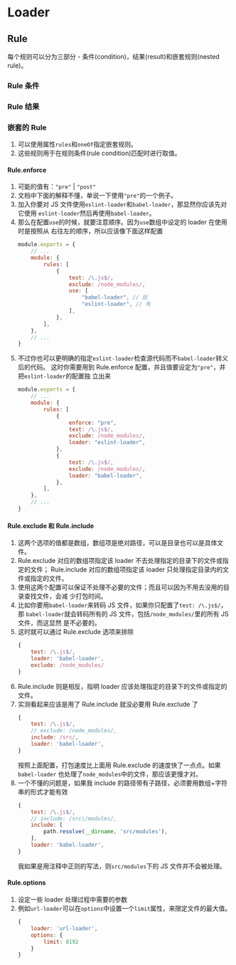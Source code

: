 # Loader


## Rule
每个规则可以分为三部分 - 条件(condition)，结果(result)和嵌套规则(nested rule)。

### Rule 条件

### Rule 结果

### 嵌套的 Rule
1. 可以使用属性`rules`和`oneOf`指定嵌套规则。
2. 这些规则用于在规则条件(rule condition)匹配时进行取值。

#### Rule.enforce
1. 可能的值有：`"pre"` | `"post"`
2. 文档中下面的解释不懂，单说一下使用`"pre"`的一个例子。
3. 加入你要对 JS 文件使用`eslint-loader`和`babel-loader`，那显然你应该先对它使用
`eslint-loader`然后再使用`babel-loader`。
4. 那么在配置`use`的时候，就要注意顺序。因为`use`数组中设定的 loader 在使用时是按照从
右往左的顺序，所以应该像下面这样配置
    ```js
    module.exports = {
        // ...
        module: {
            rules: [
                {
                    test: /\.js$/,
                    exclude: /node_modules/,
                    use: [
                        "babel-loader", // 后
                        "eslint-loader", // 先
                    ],
                },
            ],
        },
        // ...
    }
    ```
5. 不过你也可以更明确的指定`eslint-loader`检查源代码而不`babel-loader`转义后的代码。
这时你需要用到 Rule.enforce 配置，并且值要设定为`"pre"`，并把`eslint-loader`的配置独
立出来
    ```js
    module.exports = {
        // ...
        module: {
            rules: [
                {
                    enforce: "pre",
                    test: /\.js$/,
                    exclude: /node_modules/,
                    loader: "eslint-loader",
                },
                {
                    test: /\.js$/,
                    exclude: /node_modules/,
                    loader: "babel-loader",
                },
            ],
        },
        // ...
    }
    ```

#### Rule.exclude 和 Rule.include
1. 这两个选项的值都是数组，数组项是绝对路径，可以是目录也可以是具体文件。
2. Rule.exclude 对应的数组项指定该 loader 不去处理指定的目录下的文件或指定的文件；
Rule.include 对应的数组项指定该 loader 只处理指定目录内的文件或指定的文件。
3. 使用这两个配置可以保证不处理不必要的文件；而且可以因为不用去没用的目录查找文件，会减
少打包时间。
4. 比如你要用`babel-loader`来转码 JS 文件，如果你只配置了`test: /\.js$/`，那
`babel-loader`就会转码所有的 JS 文件，包括`/node_modules/`里的所有 JS 文件，而这显然
是不必要的。
5. 这时就可以通过 Rule.exclude 选项来排除
    ```js
    {
        test: /\.js$/,
        loader: 'babel-loader',
        exclude: /node_modules/
    }
    ```
6. Rule.include 则是相反，指明 loader 应该处理指定的目录下的文件或指定的文件。
7. 实测看起来应该是用了 Rule.include 就没必要用 Rule.exclude 了
    ```js
    {
        test: /\.js$/,
        // exclude: /node_modules/,
        include: /src/,
        loader: 'babel-loader',
    }
    ```
    按照上面配置，打包速度比上面用 Rule.exclude 的速度快了一点点。如果 `babel-loader`
    也处理了`node_modules`中的文件，那应该更慢才对。
8. 一个不懂的问题是，如果我 include 的路径带有子路径，必须要用数组+字符串的形式才能有效
    ```js
    {
        test: /\.js$/,
        // include: /src\/modules/,
        include: [
            path.resolve(__dirname, 'src/modules'),
        ],
        loader: 'babel-loader',
    }
    ```
    我如果是用注释中正则的写法，则`src/modules`下的 JS 文件并不会被处理。

#### Rule.options
1. 设定一些 loader 处理过程中需要的参数
2. 例如`url-loader`可以在`options`中设置一个`limit`属性，来限定文件的最大值。
    ```js
    {
        loader: 'url-loader',
        options: {
            limit: 8192
        }
    }
    ```
